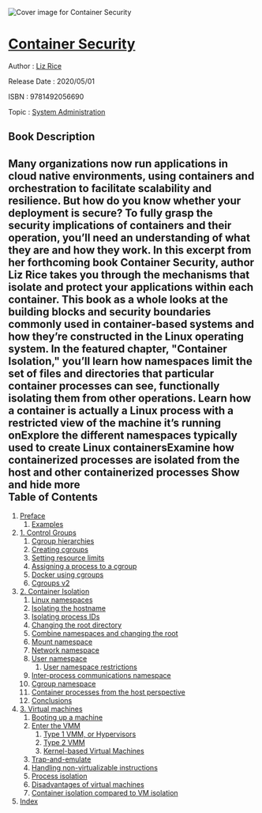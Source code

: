 ![Cover image for Container Security](https://imgdetail.ebookreading.net/cover/cover/20200215/EB9781492056690.jpg)

[Container Security](https://ebookreading.net/view/book/Container+Security-EB9781492056690_1.html "Container Security")
====================================================================================================================

Author : [Liz Rice](https://ebookreading.net/search/author/Liz+Rice)

Release Date : 2020/05/01

ISBN : 9781492056690

Topic : [System Administration](https://ebookreading.net/search/category/system-administration)

Book Description
-----------------

 Many organizations now run applications in cloud native environments, using containers and orchestration to facilitate scalability and resilience. But how do you know whether your deployment is secure? To fully grasp the security implications of containers and their operation, you’ll need an understanding of what they are and how they work. In this excerpt from her forthcoming book Container Security, author Liz Rice takes you through the mechanisms that isolate and protect your applications within each container.
This book as a whole looks at the building blocks and security boundaries commonly used in container-based systems and how they’re constructed in the Linux operating system. In the featured chapter, "Container Isolation," you’ll learn how namespaces limit the set of files and directories that particular container processes can see, functionally isolating them from other operations.
Learn how a container is actually a Linux process with a restricted view of the machine it’s running onExplore the different namespaces typically used to create Linux containersExamine how containerized processes are isolated from the host and other containerized processes        Show and hide more                
Table of Contents
-----------------

1. [Preface](https://ebookreading.net/view/book/Container+Security-EB9781492056690_4.html#idm46206281910264)
    1. [Examples](https://ebookreading.net/view/book/Container+Security-EB9781492056690_4.html#idm46206280727224)
1. [1. Control Groups](https://ebookreading.net/view/book/Container+Security-EB9781492056690_5.html#ch_control_groups)
    1. [Cgroup hierarchies](https://ebookreading.net/view/book/Container+Security-EB9781492056690_5.html#idm46206282101368)
    1. [Creating cgroups](https://ebookreading.net/view/book/Container+Security-EB9781492056690_5.html#idm46206277519848)
    1. [Setting resource limits](https://ebookreading.net/view/book/Container+Security-EB9781492056690_5.html#idm46206278902344)
    1. [Assigning a process to a cgroup](https://ebookreading.net/view/book/Container+Security-EB9781492056690_5.html#idm46206281286360)
    1. [Docker using cgroups](https://ebookreading.net/view/book/Container+Security-EB9781492056690_5.html#idm46206277148504)
    1. [Cgroups v2](https://ebookreading.net/view/book/Container+Security-EB9781492056690_5.html#idm46206277005320)
1. [2. Container Isolation](https://ebookreading.net/view/book/Container+Security-EB9781492056690_6.html#ch_container_isolat)
    1. [Linux namespaces](https://ebookreading.net/view/book/Container+Security-EB9781492056690_6.html#idm46206276959848)
    1. [Isolating the hostname](https://ebookreading.net/view/book/Container+Security-EB9781492056690_6.html#idm46206276959256)
    1. [Isolating process IDs](https://ebookreading.net/view/book/Container+Security-EB9781492056690_6.html#s_process_ids)
    1. [Changing the root directory](https://ebookreading.net/view/book/Container+Security-EB9781492056690_6.html#idm46206276819848)
    1. [Combine namespaces and changing the root](https://ebookreading.net/view/book/Container+Security-EB9781492056690_6.html#idm46206276327544)
    1. [Mount namespace](https://ebookreading.net/view/book/Container+Security-EB9781492056690_6.html#idm46206276117384)
    1. [Network namespace](https://ebookreading.net/view/book/Container+Security-EB9781492056690_6.html#idm46206276096040)
    1. [User namespace](https://ebookreading.net/view/book/Container+Security-EB9781492056690_6.html#idm46206275940776)
        1. [User namespace restrictions](https://ebookreading.net/view/book/Container+Security-EB9781492056690_6.html#idm46206275556776)
    1. [Inter-process communications namespace](https://ebookreading.net/view/book/Container+Security-EB9781492056690_6.html#idm46206275745656)
    1. [Cgroup namespace](https://ebookreading.net/view/book/Container+Security-EB9781492056690_6.html#idm46206275424872)
    1. [Container processes from the host perspective](https://ebookreading.net/view/book/Container+Security-EB9781492056690_6.html#idm46206275416056)
    1. [Conclusions](https://ebookreading.net/view/book/Container+Security-EB9781492056690_6.html#idm46206275415464)
1. [3. Virtual machines](https://ebookreading.net/view/book/Container+Security-EB9781492056690_7.html#ch_virtual_machines)
    1. [Booting up a machine](https://ebookreading.net/view/book/Container+Security-EB9781492056690_7.html#idm46206275294344)
    1. [Enter the VMM](https://ebookreading.net/view/book/Container+Security-EB9781492056690_7.html#idm46206275237016)
        1. [Type 1 VMM, or Hypervisors](https://ebookreading.net/view/book/Container+Security-EB9781492056690_7.html#idm46206275232280)
        1. [Type 2 VMM](https://ebookreading.net/view/book/Container+Security-EB9781492056690_7.html#idm46206275220552)
        1. [Kernel-based Virtual Machines](https://ebookreading.net/view/book/Container+Security-EB9781492056690_7.html#idm46206275210984)
    1. [Trap-and-emulate](https://ebookreading.net/view/book/Container+Security-EB9781492056690_7.html#idm46206275204568)
    1. [Handling non-virtualizable instructions](https://ebookreading.net/view/book/Container+Security-EB9781492056690_7.html#idm46206275198792)
    1. [Process isolation](https://ebookreading.net/view/book/Container+Security-EB9781492056690_7.html#idm46206275189864)
    1. [Disadvantages of virtual machines](https://ebookreading.net/view/book/Container+Security-EB9781492056690_7.html#idm46206275177528)
    1. [Container isolation compared to VM isolation](https://ebookreading.net/view/book/Container+Security-EB9781492056690_7.html#idm46206275169064)
1. [Index](https://ebookreading.net/view/book/Container+Security-EB9781492056690_8.html#idm46206275298904)
